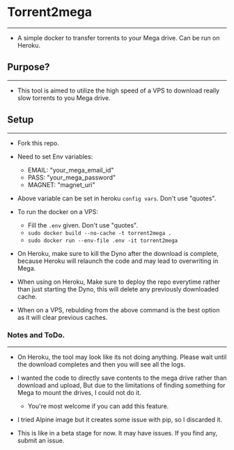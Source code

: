 # Torrent2mega
--------------
* A simple docker to transfer torrents to your Mega drive. Can be run on Heroku.

## Purpose?
-----------
* This tool is aimed to utilize the high speed of a VPS to download really slow torrents to you Mega drive.

## Setup
---------
* Fork this repo.
* Need to set Env variables:
	* EMAIL: "your_mega_email_id"
	* PASS: "your_mega_password"
	* MAGNET: "magnet_uri"

* Above variable can be set in heroku `config vars`. Don't use "quotes".
* To run the docker on a VPS:
	* Fill the `.env` given. Don't use "quotes".
	* `sudo docker build --no-cache -t torrent2mega .`
	* `sudo docker run --env-file .env -it torrent2mega`

* On Heroku, make sure to kill the Dyno after the download is complete, because Heroku will relaunch the code and may lead to overwriting in Mega.
* When using on Heroku, Make sure to deploy the repo everytime rather than just starting the Dyno, this will delete any previously downloaded cache.
* When on a VPS, rebulding from the above command is the best option as it will clear previous caches.

### Notes and ToDo.
-------------------
* On Heroku, the tool may look like its not doing anything. Please wait until the download completes and then you will see all the logs.  

* I wanted the code to directly save contents to the mega drive rather than download and upload, But due to the limitations of finding something for Mega to mount the drives, I could not do it.
	* You're most welcome if you can add this feature.

* I tried Alpine image but it creates some issue with pip, so I discarded it.

* This is like in a beta stage for now. It may have issues. If you find any, submit an issue.
